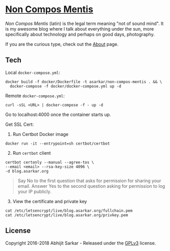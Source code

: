# [Non Compos Mentis](https://blog.asarkar.org)

*Non Compos Mentis* (latin) is the legal term meaning "not of sound mind". It is my awesome blog where I talk about everything under the sun, more specifically about technology and perhaps on good days, photography.

If you are the curious type, check out the [About](site/about.md) page.

## Tech
Local `docker-compose.yml`:
```
docker build -f docker/Dockerfile -t asarkar/non-compos-mentis . && \
  docker-compose -f docker/docker-compose.yml up -d
```

Remote `docker-compose.yml`:
```
curl -sSL <URL> | docker-compose -f - up -d
```

Go to localhost:4000 once the container starts up.

Get SSL Cert:

1. Run Certbot Docker image
```
docker run -it --entrypoint=sh certbot/certbot
```

2. Run `certbot` client
```
certbot certonly --manual --agree-tos \
--email <email> --rsa-key-size 4096 \
-d blog.asarkar.org
```
> Say No to the first question that asks for permission for sharing your email. Answer Yes to the second question asking for permission to log your IP publicly.

3. View the certificate and private key
```
cat /etc/letsencrypt/live/blog.asarkar.org/fullchain.pem
cat /etc/letsencrypt/live/blog.asarkar.org/privkey.pem
```
## License

Copyright 2016-2018 Abhijit Sarkar - Released under the [GPLv3](LICENSE) license.
